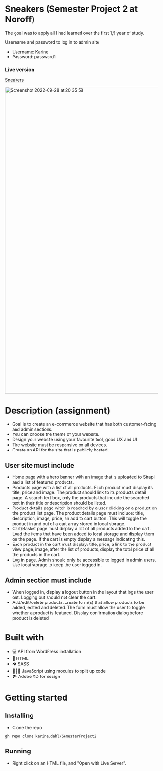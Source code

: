 # Sneakers (Semester Project 2 at Noroff) 

The goal was to apply all I had learned over the first 1,5 year of study. 

Username and password to log in to admin site 
- Username: Karine
- Password: password1

### Live version
[Sneakers](https://cool-sherbet-345f43.netlify.app/)

<img width="1007" alt="Screenshot 2022-09-28 at 20 35 58" src="https://user-images.githubusercontent.com/74554925/192862072-c6501cf6-0bac-48aa-b49a-f86804d5811e.png">

# Description (assignment)

- Goal is to create an e-commerce website that has both customer-facing and admin sections. 
- You can choose the theme of your website. 
- Design your website using your favourite tool, good UX and UI
- The website must be responsive on all devices.
- Create an API for the site that is publicly hosted. 

## User site must include
- Home page with a hero banner with an image that is uploaded to Strapi and a list of featured products. 
- Products page with a list of all products. Each product must display its title, price and image. The product should link to its products detail page. A search text box, only the products that include the searched text in their title or description should be listed.
- Product details page witch is reached by a user clicking on a product on the product list page. The product details page must include: title, description, image, price, an add to cart button. This will toggle the product in and out of a cart array stored in local storage.
- Cart/Basket page must display a list of all products added to the cart. Load the items that have been added to local storage and display them on the page. If the cart is empty display a message indicating this.
- Each product in the cart must display: title, price, a link to the product view page, image, after the list of products, display the total price of all the products in the cart.
- Log in page. Admin should only be accessible to logged in admin users. Use local storage to keep the user logged in. 

## Admin section must include
- When logged in, display a logout button in the layout that logs the user out. Logging out should not clear the cart.
- Add/edit/delete products: create form(s) that allow products to be added, edited and deleted. The form must allow the user to toggle whether a product is featured. Display confirmation dialog before product is deleted. 

# Built with 
- 💻 API from WordPress installation
- 📄 HTML
- 👁 SASS
- 👩🏽‍💻 JavaScript using modules to split up code
- 🏞 Adobe XD for design

# Getting started 
## Installing
- Clone the repo
```
gh repo clone karineudahl/SemesterProject2
```
## Running 
- Right click on an HTML file, and "Open with Live Server". 
